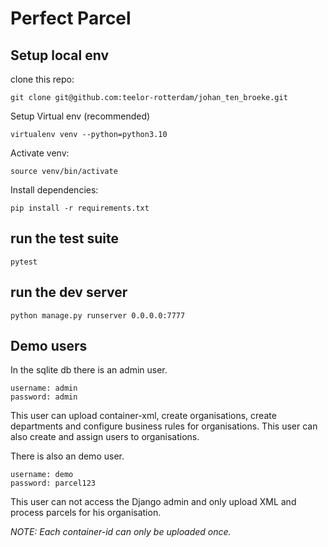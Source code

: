 # Perfect Parcel

## Setup local env

clone this repo:

    git clone git@github.com:teelor-rotterdam/johan_ten_broeke.git

Setup Virtual env (recommended)

    virtualenv venv --python=python3.10

Activate venv:

    source venv/bin/activate

Install dependencies:

    pip install -r requirements.txt

## run the test suite

    pytest

## run the dev server

    python manage.py runserver 0.0.0.0:7777

## Demo users

In the sqlite db there is an admin user.

    username: admin
    password: admin

This user can upload container-xml, create organisations, create departments and configure business rules for organisations.
This user can also create and assign users to organisations.

There is also an demo user.

    username: demo
    password: parcel123

This user can not access the Django admin and only upload XML and process parcels for his organisation.

*NOTE: Each container-id can only be uploaded once.*
